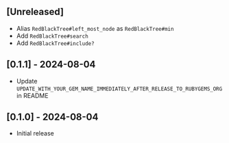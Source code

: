 ## [Unreleased]

- Alias `RedBlackTree#left_most_node` as `RedBlackTree#min`
- Add `RedBlackTree#search`
- Add `RedBlackTree#include?`

## [0.1.1] - 2024-08-04

- Update `UPDATE_WITH_YOUR_GEM_NAME_IMMEDIATELY_AFTER_RELEASE_TO_RUBYGEMS_ORG` in README

## [0.1.0] - 2024-08-04

- Initial release
